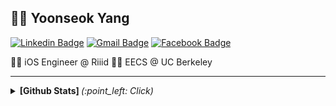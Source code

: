 ## :man_technologist: Yoonseok Yang 
[![Linkedin Badge](https://img.shields.io/badge/-LinkedIn-blue?style=flat-square&logo=Linkedin&logoColor=white&link=https://www.linkedin.com/in/yoonseok-yang/)](https://www.linkedin.com/in/yoonseok-yang/) 
[![Gmail Badge](https://img.shields.io/badge/-Gmail-c14438?style=flat-square&logo=Gmail&logoColor=white&link=mailto:yoonseok@berkeley.edu)](mailto:yoonseok@berkeley.edu) 
[![Facebook Badge](https://img.shields.io/badge/-Facebook-1877f2?style=flat-square&logo=facebook&logoColor=white&link=https://www.facebook.com/profile.php?id=100008726798130)](https://www.facebook.com/profile.php?id=100008726798130) 

:office_worker: iOS Engineer @ Riiid :student: EECS @ UC Berkeley

---
<details>
  <summary> <b> [Github Stats]  </b> <i>(:point_left: Click)</i> </summary>
  
[![Yoonseok's github stats](https://github-readme-stats.vercel.app/api?username=yoonseok312&count_private=true&show_icons=true&include_all_commits=true)](https://github.com/yoonseok312/github-readme-stats)


<!--
**yoonseok312/yoonseok312** is a ✨ _special_ ✨ repository because its `README.md` (this file) appears on your GitHub profile.

Here are some ideas to get you started:

- 🔭 I’m currently working on ...
- 🌱 I’m currently learning ...
- 👯 I’m looking to collaborate on ...
- 🤔 I’m looking for help with ...
- 💬 Ask me about ...
- 📫 How to reach me: ...
- 😄 Pronouns: ...
- ⚡ Fun fact: ...
-->
